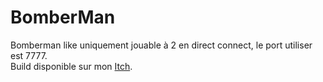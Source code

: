 # BomberMan
 
Bomberman like uniquement jouable à 2 en direct connect, le port utiliser est 7777.\
Build disponible sur mon [Itch](https://chachamaru.itch.io/bomber).
